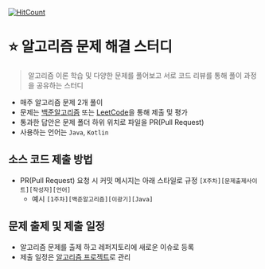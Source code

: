 [![HitCount](http://hits.dwyl.io/weggleedul/algorithm.svg)](http://hits.dwyl.io/weggleedul/algorithm)

# :star: 알고리즘 문제 해결 스터디
> 알고리즘 이론 학습 및 다양한 문제를 풀어보고 서로 코드 리뷰를 통해 풀이 과정을 공유하는 스터디

- 매주 알고리즘 문제 2개 풀이
- 문제는 [백준알고리즘](https://www.acmicpc.net/) 또는 [LeetCode](https://leetcode.com)을 통해 제출 및 평가
- 통과한 답안은 문제 폴더 하위 위치로 파일을 PR(Pull Request)
- 사용하는 언어는 <code>Java</code>, <code>Kotlin</code>

## 소스 코드 제출 방법
- PR(Pull Request) 요청 시 커밋 메시지는 아래 스타일로 규정
<code>[X주차][문제출제사이트][작성자][언어]</code>
    - 예시 <code>[1주차][백준알고리즘][이광기][Java]</code>

## 문제 출제 및 제출 일정
- 알고리즘 문제를 출제 하고 레퍼지토리에 새로운 이슈로 등록
- 제출 일정은 [알고리즘 프로젝트](https://github.com/orgs/weggdul/projects/3)로 관리
